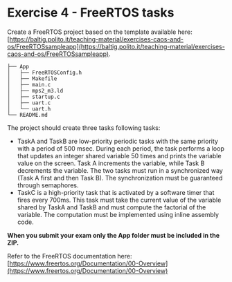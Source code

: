 # Exercise 4 - FreeRTOS tasks

Create a FreeRTOS project based on the template available here: [https://baltig.polito.it/teaching-material/exercises-caos-and-os/FreeRTOSsampleapp](https://baltig.polito.it/teaching-material/exercises-caos-and-os/FreeRTOSsampleapp).

```
├── App
│   ├── FreeRTOSConfig.h
│   ├── Makefile
│   ├── main.c
│   ├── mps2_m3.ld
│   ├── startup.c
│   ├── uart.c
│   └── uart.h
└── README.md
```

The project should create three tasks following tasks:

* TaskA and TaskB are low-priority periodic tasks with the same priority with a period of 500 msec. During each period, the task performs a loop that updates an integer shared variable 50 times and prints the variable value on the screen. Task A increments the variable, while Task B decrements the variable. The two tasks must run in a synchronized way (Task A first and then Task B). The synchronization must be guaranteed through semaphores.
* TaskC is a high-priority task that is activated by a software timer that fires every 700ms. This task must take the current value of the variable shared by TaskA and TaskB and must compute the factorial of the variable. The computation must be implemented using inline assembly code.

**When you submit your exam only the App folder must be included in the ZIP.**

Refer to the FreeRTOS documentation here: [https://www.freertos.org/Documentation/00-Overview](https://www.freertos.org/Documentation/00-Overview)
